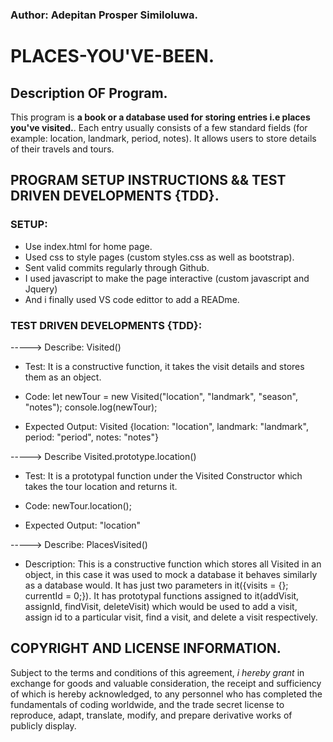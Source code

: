 ### Author: Adepitan Prosper Similoluwa.

# PLACES-YOU'VE-BEEN.

## Description OF Program.

This program is **a book or a database used for storing entries i.e places you've visited.**. Each entry usually consists of a few standard fields (for example: location, landmark, period, notes). It allows users to store details of their travels and tours.

## PROGRAM SETUP INSTRUCTIONS && TEST DRIVEN DEVELOPMENTS {TDD}.

### SETUP:

- Use index.html for home page.
- Used css to style pages (custom styles.css as well as bootstrap).
- Sent valid commits regularly through Github.
- I used javascript to make the page interactive (custom javascript and Jquery)
- And i finally used VS code edittor to add a READme.

### TEST DRIVEN DEVELOPMENTS {TDD}:


-----> Describe: Visited()

* Test: It is a constructive function, it takes the visit details and stores them as an object.

* Code: let newTour = new Visited("location", "landmark", "season", "notes");  console.log(newTour);

* Expected Output: Visited {location: "location", landmark: "landmark", period: "period", notes: "notes"}

-----> Describe Visited.prototype.location()

* Test: It is a prototypal function under the Visited Constructor which takes the tour location and returns it.

* Code: newTour.location();

* Expected Output: "location"


-----> Describe: PlacesVisited()

* Description: This is a constructive function which stores all Visited in an object, in this case it was used to mock a database it behaves similarly as a database would. It has just two parameters in it({visits = {}; currentId = 0;}).  It has prototypal functions assigned to it(addVisit, assignId, findVisit, deleteVisit) which would be used to add a visit, assign id to a particular visit, find a visit, and delete a visit respectively.

## COPYRIGHT AND LICENSE INFORMATION.

Subject to the terms and conditions of this agreement, _i hereby grant_ in exchange for goods and valuable consideration, the receipt and sufficiency of which is hereby acknowledged, to any personnel who has completed the fundamentals of coding worldwide, and the trade secret license to reproduce, adapt, translate, modify, and prepare derivative works of publicly display.